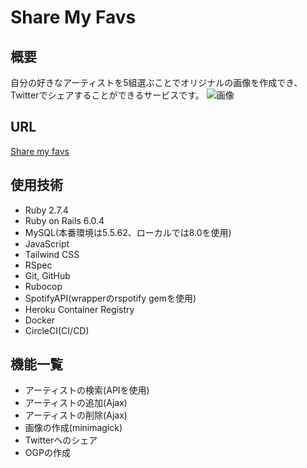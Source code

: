 # Share My Favs
## 概要
自分の好きなアーティストを5組選ぶことでオリジナルの画像を作成でき、Twitterでシェアすることができるサービスです。
![画像](https://user-images.githubusercontent.com/38002468/125733417-72ed0cab-0fd1-41e5-b23b-6f9988302126.png)
## URL
[Share my favs](https://my-fab-artists.herokuapp.com)
## 使用技術
- Ruby 2.7.4
- Ruby on Rails 6.0.4
- MySQL(本番環境は5.5.62、ローカルでは8.0を使用)
- JavaScript
- Tailwind CSS
- RSpec
- Git, GitHub
- Rubocop
- SpotifyAPI(wrapperのrspotify gemを使用)
- Heroku Container Registry
- Docker
- CircleCI(CI/CD)

## 機能一覧
- アーティストの検索(APIを使用)
- アーティストの追加(Ajax)
- アーティストの削除(Ajax)
- 画像の作成(minimagick)
- Twitterへのシェア
- OGPの作成
